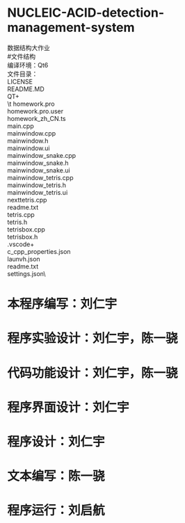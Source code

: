 # NUCLEIC-ACID-detection-management-system
数据结构大作业\
#文件结构\
编译环境：Qt6\
文件目录：\
LICENSE\
README.MD\
QT+\
\t  homework.pro\
  homework.pro.user\
  homework_zh_CN.ts\
  main.cpp\
  mainwindow.cpp\
  mainwindow.h\
  mainwindow.ui\
  mainwindow_snake.cpp\
  mainwindow_snake.h\
  mainwindow_snake.ui\
  mainwindow_tetris.cpp\
  mainwindow_tetris.h\
  mainwindow_tetris.ui\
  nexttetris.cpp\
  readme.txt\
  tetris.cpp\
  tetris.h\
  tetrisbox.cpp\
  tetrisbox.h\
  .vscode+\
    c_cpp_properties.json\
    launvh.json\
    readme.txt\
    settings.json\

# 本程序编写：刘仁宇
# 程序实验设计：刘仁宇，陈一骁
# 代码功能设计：刘仁宇，陈一骁
# 程序界面设计：刘仁宇
# 程序设计：刘仁宇
# 文本编写：陈一骁
# 程序运行：刘启航
